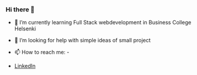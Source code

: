 ### Hi there 👋

- 🌱 I’m currently learning Full Stack webdevelopment in Business College Helsenki 

- 🤔 I’m looking for help with simple ideas of small project
- 📫 How to reach me: - 
- [LinkedIn](https://www.linkedin.com/in/antonbezruchenkov/)

